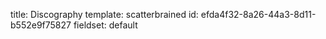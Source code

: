 title: Discography
template: scatterbrained
id: efda4f32-8a26-44a3-8d11-b552e9f75827
fieldset: default
